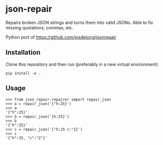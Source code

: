 # json-repair

Repairs broken JSON strings and turns them into valid JSONs. Able to fix missing quotations, commas, etc.

Python port of https://github.com/josdejong/jsonrepair

## Installation

Clone this repository and then run (preferably in a new virtual environment):

```
pip install -e .
```

## Usage

```
>>> from json_repair.repairer import repair_json
>>> a = repair_json('{"h:25}')
>>> a
'{"h":25}'
>>> b = repair_json('{h:25}')
>>> b
'{"h":25}'
>>> c = repair_json('{"h:25 c:"2}')
>>> c
'{"h":25, "c":"2"}'
```
